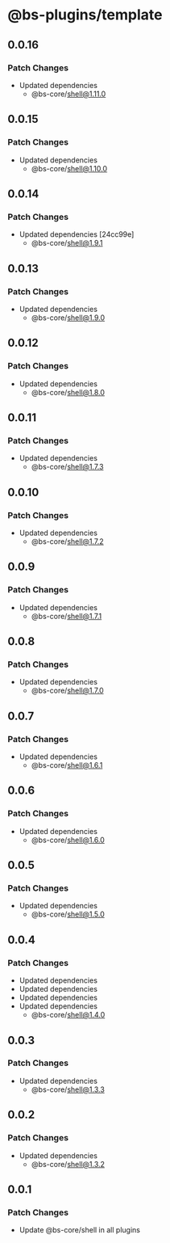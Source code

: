 # @bs-plugins/template

## 0.0.16

### Patch Changes

- Updated dependencies
  - @bs-core/shell@1.11.0

## 0.0.15

### Patch Changes

- Updated dependencies
  - @bs-core/shell@1.10.0

## 0.0.14

### Patch Changes

- Updated dependencies [24cc99e]
  - @bs-core/shell@1.9.1

## 0.0.13

### Patch Changes

- Updated dependencies
  - @bs-core/shell@1.9.0

## 0.0.12

### Patch Changes

- Updated dependencies
  - @bs-core/shell@1.8.0

## 0.0.11

### Patch Changes

- Updated dependencies
  - @bs-core/shell@1.7.3

## 0.0.10

### Patch Changes

- Updated dependencies
  - @bs-core/shell@1.7.2

## 0.0.9

### Patch Changes

- Updated dependencies
  - @bs-core/shell@1.7.1

## 0.0.8

### Patch Changes

- Updated dependencies
  - @bs-core/shell@1.7.0

## 0.0.7

### Patch Changes

- Updated dependencies
  - @bs-core/shell@1.6.1

## 0.0.6

### Patch Changes

- Updated dependencies
  - @bs-core/shell@1.6.0

## 0.0.5

### Patch Changes

- Updated dependencies
  - @bs-core/shell@1.5.0

## 0.0.4

### Patch Changes

- Updated dependencies
- Updated dependencies
- Updated dependencies
- Updated dependencies
  - @bs-core/shell@1.4.0

## 0.0.3

### Patch Changes

- Updated dependencies
  - @bs-core/shell@1.3.3

## 0.0.2

### Patch Changes

- Updated dependencies
  - @bs-core/shell@1.3.2

## 0.0.1

### Patch Changes

- Update @bs-core/shell in all plugins
